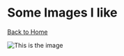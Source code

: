 

# Some Images I like

[Back to Home](/)

![This is the image](https://thumbor.forbes.com/thumbor/fit-in/1200x0/filters%3Aformat%28jpg%29/https%3A%2F%2Fspecials-images.forbesimg.com%2Fimageserve%2Ff8daa0af7e434237bdce15dd97e2cff0%2F0x0.jpg)
